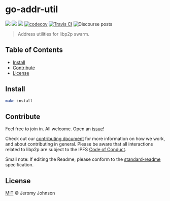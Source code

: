 go-addr-util
==================

[![](https://img.shields.io/badge/made%20by-Protocol%20Labs-blue.svg?style=flat-square)](http://protocol.ai)
[![](https://img.shields.io/badge/project-libp2p-yellow.svg?style=flat-square)](http://libp2p.io/)
[![](https://img.shields.io/badge/freenode-%23libp2p-yellow.svg?style=flat-square)](http://webchat.freenode.net/?channels=%23libp2p)
[![codecov](https://codecov.io/gh/libp2p/go-addr-util/branch/master/graph/badge.svg)](https://codecov.io/gh/libp2p/go-addr-util)
[![Travis CI](https://travis-ci.org/libp2p/go-addr-util.svg?branch=master)](https://travis-ci.org/libp2p/go-addr-util)
![Discourse posts](https://img.shields.io/discourse/https/discuss.libp2p.io/posts.svg)


> Address utilities for libp2p swarm.

## Table of Contents

- [Install](#install)
- [Contribute](#contribute)
- [License](#license)

## Install

```sh
make install
```

## Contribute

Feel free to join in. All welcome. Open an [issue](https://github.com/ipfs/go-addr-util/issues)!

Check out our [contributing document](https://github.com/libp2p/community/blob/master/CONTRIBUTE.md) for more information on how we work, and about contributing in general. Please be aware that all interactions related to libp2p are subject to the IPFS [Code of Conduct](https://github.com/ipfs/community/blob/master/code-of-conduct.md).

Small note: If editing the Readme, please conform to the [standard-readme](https://github.com/RichardLitt/standard-readme) specification.

## License

[MIT](LICENSE) © Jeromy Johnson
